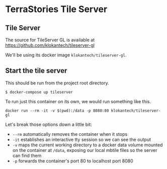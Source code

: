 # TerraStories Tile Server

## Tile Server

The source for TileServer GL is available at
https://github.com/klokantech/tileserver-gl

We'll be using its docker image `klokantech/tileserver-gl`.

## Start the tile server
This should be run from the project root directory.
```
$ docker-compose up tileserver
```

To run just this container on its own, we would run something like this.
```
docker run --rm -it -v $(pwd):/data -p 8080:80 klokantech/tileserver-gl
```

Let's break those options down a little bit:
- `--rm` automatically removes the container when it stops
- `-it`  establishes an interactive tty session so we can see the output
- `-v`   maps the current working directory to a docker data volume mounted on the container at `/data`, exposing our local mbtile files so the server can find them
- `-p`   forwards the container's port 80 to localhost port 8080
